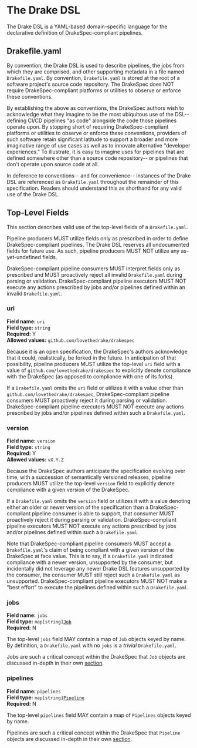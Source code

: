 # The Drake DSL

The Drake DSL is a YAML-based domain-specific language for the declarative
definition of DrakeSpec-compliant pipelines.

## Drakefile.yaml

By convention, the Drake DSL is used to describe pipelines, the jobs from which
they are comprised, and other supporting metadata in a file named
`Drakefile.yaml`. By convention, `Drakefile.yaml` is stored at the root of a
software project's source code repository. The DrakeSpec does NOT require
DrakeSpec-compliant platforms or utilities to observe or enforce these
conventions.

By establishing the above as conventions, the DrakeSpec authors wish to
acknowledge what they imagine to be the most ubiquitous use of the DSL--
defining CI/CD pipelines "as code" alongside the code those pipelines operate
upon. By stopping short of requiring DrakeSpec-compliant platforms or utilities
to observe or enforce these conventions, providers of such software retain
significant latitude to support a broader and more imaginative range of use
cases as well as to innovate alternative "developer experiences." To illustrate,
it is easy to imagine uses for pipelines that are defined somewhere other than a
source code repository-- or pipelines that don't operate upon source code at
all.

In deference to conventions-- and for convenience-- instances of the Drake DSL
are referenced as `Drakefile.yaml` throughout the remainder of this
specification. Readers should understand this as shorthand for any valid use of
the Drake DSL.

## Top-Level Fields

This section describes valid use of the top-level fields of a `Drakefile.yaml`.

Pipeline producers MUST utilize fields only as prescribed in order to define
DrakeSpec-compliant pipelines. The Drake DSL reserves all undocumented fields
for future use. As such, pipeline producers MUST NOT utilize any
as-yet-undefined fields.

DrakeSpec-compliant pipeline consumers MUST interpret fields only as prescribed
and MUST proactively reject all invalid `Drakefile.yaml` during parsing or
validation. DrakeSpec-compliant pipeline executors MUST NOT execute any actions
prescribed by jobs and/or pipelines defined within an invalid `Drakefile.yaml`.

### uri

__Field name:__ `uri`<br/>
__Field type:__ `string`<br/>
__Required:__ Y<br/>
__Allowed values:__ `github.com/lovethedrake/drakespec`<br/>

Because it is an open specification, the DrakeSpec's authors acknowledge that it
could, realistically, be forked in the future. In anticipation of that
possibility, pipeline producers MUST utilize the top-level `uri` field with a
value of `github.com/lovethedrake/drakespec` to explicitly denote compliance
with the DrakeSpec (as opposed to compliance with one of its forks).

If a `Drakefile.yaml` omits the `uri` field or utilizes it with a value other
than `github.com/lovethedrake/drakespec`, DrakeSpec-compliant pipeline consumers
MUST proactively reject it during parsing or validation. DrakeSpec-compliant
pipeline executors MUST NOT execute any actions prescribed by jobs and/or
pipelines defined within such a `Drakefile.yaml`.

### version

__Field name:__ `version`<br/>
__Field type:__ `string`<br/>
__Required:__ Y<br/>
__Allowed values:__ `vX.Y.Z`

Because the DrakeSpec authors anticipate the specification evolving over time,
with a succession of semantically versioned releases, pipeline producers MUST
utilize the top-level `version` field to explicitly denote compliance with a
given version of the DrakeSpec.

If a `Drakefile.yaml` omits the `version` field or utilizes it with a value
denoting either an older or newer version of the specification than a
DrakeSpec-compliant pipeline consumer is able to support, that consumer MUST
proactively reject it during parsing or validation. DrakeSpec-compliant pipeline
executors MUST NOT execute any actions prescribed by jobs and/or pipelines
defined within such a `Drakefile.yaml`.

Note that DrakeSpec-compliant pipeline consumers MUST accept a
`Drakefile.yaml`'s claim of being compliant with a given version of the
DrakeSpec at face value. This is to say, if a `Drakefile.yaml` indicated
compliance with a newer version, unsupported by the consumer, but incidentally
did not leverage any newer Drake DSL features unsupported by the consumer, the
consumer MUST still reject such a `Drakefile.yaml` as unsupported.
DrakeSpec-compliant pipeline executors MUST NOT make a "best effort" to execute
the pipelines defined within such a `Drakefile.yaml`.

### jobs

__Field name:__ `jobs`<br/>
__Field type:__ `map[string]`[`Job`](jobs.md)<br/>
__Required:__ N<br/>

The top-level `jobs` field MAY contain a map of `Job` objects keyed by name. By
definition, a `Drakefile.yaml` with no `jobs` is a _trivial_ `Drakefile.yaml`.

Jobs are such a critical concept within the DrakeSpec that `Job` objects are
discussed in-depth in their own [section](jobs.md).

### pipelines

__Field name:__ `pipelines`<br/>
__Field type:__ `map[string]`[`Pipeline`](pipelines.md)<br/>
__Required:__ N<br/>

The top-level `pipelines` field MAY contain a map of `Pipelines` objects keyed
by name.

Pipelines are such a critical concept within the DrakeSpec that `Pipeline`
objects are discussed in-depth in their own [section](pipelines.md).
